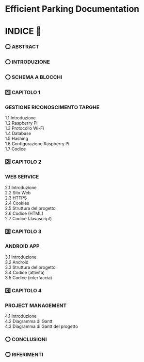 Efficient Parking Documentation
==============
 # INDICE 📕                                                                                        
 ### ⭕ ABSTRACT <br />
 ### ⭕ INTRODUZIONE <br />
 ### ⭕ SCHEMA A BLOCCHI <br />
 ### 1️⃣ CAPITOLO 1 
 ### GESTIONE RICONOSCIMENTO TARGHE <br />
 1.1 Introduzione
<br /> 1.2 Raspberry Pi
<br /> 1.3 Protocollo Wi-Fi
<br /> 1.4 Database
<br /> 1.5 Hashing
<br /> 1.6 Configurazione Raspberry Pi
<br /> 1.7 Codice <br />
 ### 2️⃣ CAPITOLO 2
 ### WEB SERVICE <br />
 2.1 Introduzione
<br /> 2.2 Sito Web
<br /> 2.3 HTTPS
<br /> 2.4 Cookies
<br /> 2.5 Struttura del progetto
<br /> 2.6 Codice (HTML)
<br /> 2.7 Codice (Javascript)
### 3️⃣ CAPITOLO 3
### ANDROID APP <br /> 
 3.1 Introduzione
<br /> 3.2 Android
<br /> 3.3 Struttura del progetto
<br /> 3.4 Codice (attività)
<br /> 3.5 Codice (interfaccia)
 ### 4️⃣ CAPITOLO 4
 ### PROJECT MANAGEMENT <br />
 4.1 Introduzione
<br /> 4.2 Diagramma di Gantt
<br /> 4.3 Diagramma di Gantt del progetto
 ### ⭕ CONCLUSIONI <br />
 ### ⭕ RIFERIMENTI
